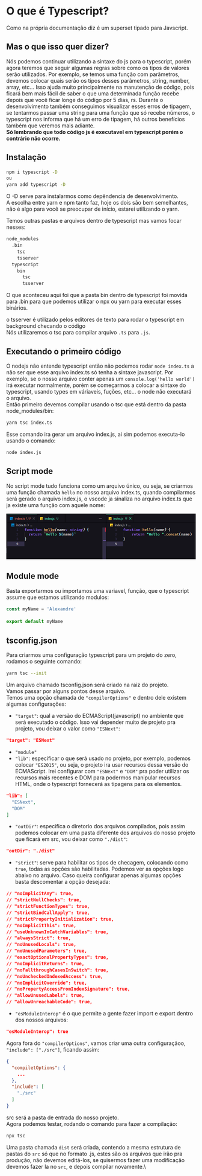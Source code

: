 # O que é Typescript?

Como na própria documentação diz é um superset tipado para Javscript.

## Mas o que isso quer dizer?

Nós podemos continuar utilizando a sintaxe do js para o typescript, porém agora teremos que seguir algumas regras sobre como os tipos de valores serão utilizados. Por exemplo, se temos uma função com parâmetros, devemos colocar quais serão os tipos desses parâmetros, string, number, array, etc...
Isso ajuda muito principalmente na manutenção de código, pois ficará bem mais fácil de saber o que uma determinada função recebe depois que você ficar longe do código por 5 dias, rs. Durante o desenvolvimento também conseguimos visualizar esses erros de tipagem, se tentarmos passar uma string para uma função que só recebe números, o typescript nos informa que há um erro de tipagem, há outros benefícios também que veremos mais adiante.\
**Só lembrando que todo código js é executavel em typescript porém o contrário não ocorre.**

## Instalação

```sh
npm i typescript -D
ou
yarn add typescript -D
```

O -D serve para instalarmos como depêndencia de desenvolvimento.\
A escolha entre yarn e npm tanto faz, hoje os dois são bem semelhantes, não é algo para você se preocupar de início, estarei utilizando o yarn.

Temos outras pastas e arquivos dentro de typescript mas vamos focar nesses:

```sh
node_modules
  .bin
    tsc
    tsserver
  typescript
    bin
      tsc
      tsserver
```

O que aconteceu aqui foi que a pasta bin dentro de typescript foi movida para .bin para que podemos utilizar o npx ou yarn para executar esses binários.

o tsserver é utilizado pelos editores de texto para rodar o typescript em background checando o código\
Nós utilizaremos o tsc para compilar arquivo ```.ts``` para ```.js```.

## Executando o primeiro código

O nodejs não entende typescript então não podemos rodar ```node index.ts``` a não ser que esse arquivo index.ts só tenha a sintaxe javascript. Por exemplo, se o nosso arquivo conter apenas um ```console.log('hello world')``` irá executar normalmente, porém se começarmos a colocar a sintaxe do typescript, usando types em váriaveis, fuções, etc... o node não executará o arquivo.\
Então primeiro devemos compilar usando o tsc que está dentro da pasta node_modules/bin:

```sh
yarn tsc index.ts
```

Esse comando ira gerar um arquivo index.js, ai sim podemos executa-lo usando o comando:

```sh
node index.js
```

## Script mode

No script mode tudo funciona como um arquivo único, ou seja, se criarmos uma função chamada ```hello``` no nosso arquivo index.ts, quando compilarmos será gerado o arquivo index.js, o vscode ja sinaliza no arquivo index.ts que ja existe uma função com aquele nome:

<img src="./assets/script-mode.png">

## Module mode

Basta exportarmos ou importamos uma variavel, função, que o typescript assume que estamos utilizando modulos:

```ts
const myName = 'Alexandre'

export default myName
```

## tsconfig.json

Para criarmos uma configuração typescript para um projeto do zero, rodamos o seguinte comando:

```sh
yarn tsc --init
```

Um arquivo chamado tsconfig.json será criado na raiz do projeto.\
Vamos passar por alguns pontos desse arquivo.\
Temos uma opção chamada de ```"compilerOptions"``` e dentro dele existem algumas configurações:

- ```"target"```: qual a versão do ECMAScript(javascript) no ambiente que será executado o código. Isso vai depender muito de projeto pra projeto, vou deixar o valor como ```"ESNext"```:

```json
"target": "ESNext"
```

- ```"module"```
- ```"lib"```: especificar o que será usado no projeto, por exemplo, podemos colocar ```"ES2015"```, ou seja, o projeto ira usar recursos dessa versão do ECMAScript. Irei configurar com ```"ESNext"``` e ```"DOM"``` pra poder utilizar os recursos mais recentes e DOM para podermos manipular recursos HTML, onde o typescript fornecerá as tipagens para os elementos.

```json
"lib": [
  "ESNext",
  "DOM"
]
```

- ```"outDir"```: especifica o diretorio dos arquivos compilados, pois assim podemos colocar em uma pasta diferente dos arquivos do nosso projeto que ficará em src, vou deixar como ```"./dist"```:

```json
"outDir": "./dist"
```

- ```"strict"```: serve para habilitar os tipos de checagem, colocando como ```true```, todas as opções são habilitadas. Podemos ver as opções logo abaixo no arquivo. Caso queira configurar apenas algumas opções basta descomentar a opção desejada:

```json
// "noImplicitAny": true,
// "strictNullChecks": true,
// "strictFunctionTypes": true,
// "strictBindCallApply": true,
// "strictPropertyInitialization": true,
// "noImplicitThis": true,
// "useUnknownInCatchVariables": true,
// "alwaysStrict": true,
// "noUnusedLocals": true,
// "noUnusedParameters": true,
// "exactOptionalPropertyTypes": true,
// "noImplicitReturns": true,
// "noFallthroughCasesInSwitch": true,
// "noUncheckedIndexedAccess": true,
// "noImplicitOverride": true,
// "noPropertyAccessFromIndexSignature": true,
// "allowUnusedLabels": true,
// "allowUnreachableCode": true,
```

- ```"esModuleInterop"``` é o que permite a gente fazer import e export dentro dos nossos arquivos:

```json
"esModuleInterop": true
```

Agora fora do ```"compilerOptions"```, vamos criar uma outra configuraçãoo, ```"include": ["./src"]```, ficando assim:

```json
{
  "compiletOptions": {
    ...
  },
  "include": [
    "./src"
  ]
}
```

src será a pasta de entrada do nosso projeto.\
Agora podemos testar, rodando o comando para fazer a compilação:

```sh
npx tsc
```

Uma pasta chamada ``dist`` será criada, contendo a mesma estrutura de pastas do ``src`` só que no formato .js, estes são os arquivos que irão pra produção, não devemos editá-los, se quisermos fazer uma modificação devemos fazer la no ``src``, e depois compilar novamente.\
